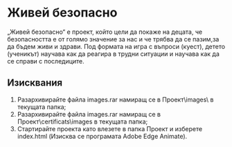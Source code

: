 # Живей безопасно #
  „Живей безопасно“ е проект, който цели да покаже на децата, че безопасността е от голямо значение за нас и че трябва да се пазим,за да бъдем живи и здрави. Под формата на игра с въпроси (куест), детето (ученикът) научава как да реагира в трудни ситуации и научава как да се справи с последиците. 
## Изисквания ##
 
1. Разархивирайте файла images.rar намиращ се в Проект\images\ в текущата папка;
2. Разархивирайте файла images.rar намиращ се в Проект\certificats\images в текущата папка;
3. Стартирайте проекта като влезете в папка Проект и изберете index.html (Изисква се програмата Adobe Edge Animate).
